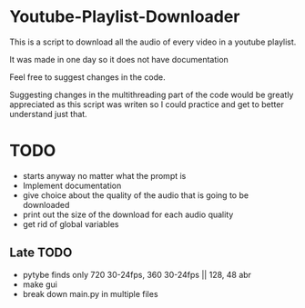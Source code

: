 # Youtube-Playlist-Downloader
This is a script to download all the audio of every video in a youtube playlist. 

It was made in one day so it does not have documentation

Feel free to suggest changes in the code. 

Suggesting changes in the multithreading part of the code would be greatly appreciated as this script was writen so I could practice and get to better understand just that.

# TODO 
- starts anyway no matter what the prompt is
- Implement documentation
- give choice about the quality of the audio that is going to be downloaded
- print out the size of the download for each audio quality
- get rid of global variables 

## Late TODO
- pytybe finds only 720 30-24fps, 360 30-24fps || 128, 48 abr
- make gui
- break down main.py in multiple files
